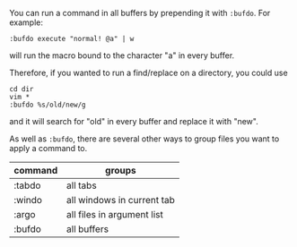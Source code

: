 You can run a command in all buffers by prepending it with `:bufdo`. For example:

```vim
:bufdo execute "normal! @a" | w
```

will run the macro bound to the character "a" in every buffer.

Therefore, if you wanted to run a find/replace on a directory, you could use

```
cd dir
vim *
:bufdo %s/old/new/g
```

and it will search for "old" in every buffer and replace it with "new".

As well as `:bufdo`, there are several other ways to group files you want to apply a command to.

| command | groups                     |
|---------|----------------------------|
| :tabdo  | all tabs                   |
| :windo  | all windows in current tab |
| :argo   | all files in argument list |
| :bufdo  | all buffers                |
